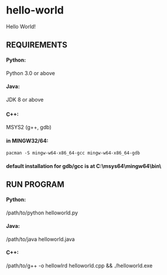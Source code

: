 # hello-world
Hello World!

## REQUIREMENTS
#### Python:
Python 3.0 or above

#### Java:
JDK 8 or above

### ###
#### C++:
MSYS2 (g++, gdb)

#### in MINGW32/64:
```
pacman -S mingw-w64-x86_64-gcc mingw-w64-x86_64-gdb
```
#### default installation for gdb/gcc is at C:\msys64\mingw64\bin\
### ###

## RUN PROGRAM
#### Python:
/path/to/python helloworld.py

#### Java:
/path/to/java helloworld.java

#### C++:
/path/to/g++ -o hellowlrd helloworld.cpp && ./helloworld.exe

